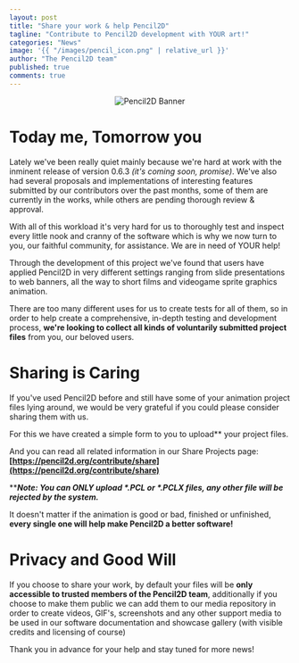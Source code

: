 ```yaml
---
layout: post
title: "Share your work & help Pencil2D"
tagline: "Contribute to Pencil2D development with YOUR art!"
categories: "News"
image: '{{ "/images/pencil_icon.png" | relative_url }}'
author: "The Pencil2D team"
published: true
comments: true
---
```


<div style="text-align: center;">
  <img style="display:inline-block;" src="{{ "/images/pencil2d_horizontal_banner_1024x256_trans.png" | relative_url }}" alt="Pencil2D Banner"><br>  
</div>

# Today me, Tomorrow you

Lately we've been really quiet mainly because we're hard at work with the inminent release of version 0.6.3 _(it's coming soon, promise)_. We've also had several proposals and implementations of interesting features submitted by our contributors over the past months, some of them are currently in the works, while others are pending thorough review & approval.

With all of this workload it's very hard for us to thoroughly test and inspect every little nook and cranny of the software which is why we now turn to you, our faithful community, for assistance. We are in need of YOUR help!

Through the development of this project we've found that users have applied Pencil2D in very different settings ranging from slide presentations to web banners, all the way to short films and videogame sprite graphics animation.

There are too many different uses for us to create tests for all of them, so in order to help create a comprehensive,  in-depth testing and development process, **we're looking to collect all kinds of voluntarily submitted project files** from you, our beloved users.

# Sharing is Caring

If you've used Pencil2D before and still have some of your animation project files lying around, we would be very grateful if you could please consider sharing them with us.

For this we have created a simple form to you to upload** your project files.

And you can read all related information in our Share Projects page: **[https://pencil2d.org/contribute/share](https://pencil2d.org/contribute/share)**

****_Note: You can ONLY upload *.PCL or *.PCLX files, any other file will be rejected by the system._**

It doesn't matter if the animation is good or bad, finished or unfinished, **every single one will help make Pencil2D a better software!**

# Privacy and Good Will

If you choose to share your work, by default your files will be **only accessible to trusted members of the Pencil2D team**, additionally if you choose to make them public we can add them to our media repository in order to create videos, GIF's, screenshots and any other support media to be used in our software documentation and showcase gallery (with visible credits and licensing of course)

Thank you in advance for your help and stay tuned for more news!
